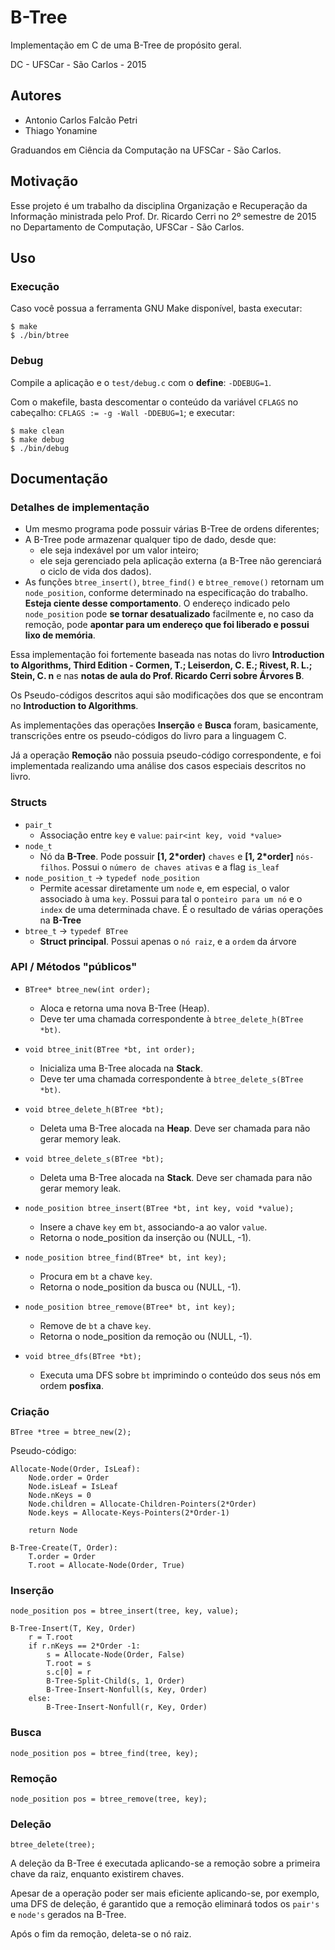 # B-Tree
Implementação em C de uma B-Tree de propósito geral.

DC - UFSCar - São Carlos - 2015

## Autores
- Antonio Carlos Falcão Petri
- Thiago Yonamine

Graduandos em Ciência da Computação na UFSCar - São Carlos.

## Motivação
Esse projeto é um trabalho da disciplina Organização e Recuperação da Informação ministrada pelo Prof. Dr. Ricardo Cerri no 2º semestre de 2015 no Departamento de Computação, UFSCar - São Carlos.

## Uso
### Execução
Caso você possua a ferramenta GNU Make disponível, basta executar:
```shell
$ make
$ ./bin/btree
```

### Debug
Compile a aplicação e o `test/debug.c` com o **define**: `-DDEBUG=1`.

Com o makefile, basta descomentar o conteúdo da variável `CFLAGS` no cabeçalho:
`CFLAGS := -g -Wall -DDEBUG=1`; e executar:
```shell
$ make clean
$ make debug
$ ./bin/debug
```

## Documentação


### Detalhes de implementação
- Um mesmo programa pode possuir várias B-Tree de ordens diferentes;
- A B-Tree pode armazenar qualquer tipo de dado, desde que:
    - ele seja indexável por um valor inteiro;
    - ele seja gerenciado pela aplicação externa (a B-Tree não gerenciará o ciclo de vida dos dados).
- As funções `btree_insert()`, `btree_find()` e `btree_remove()` retornam um `node_position`, conforme determinado na especificação do trabalho. **Esteja ciente desse comportamento**. O endereço indicado pelo `node_position` pode **se tornar desatualizado** facilmente e, no caso da remoção, pode **apontar para um endereço que foi liberado e possui lixo de memória**.

Essa implementação foi fortemente baseada nas notas do livro **Introduction to Algorithms, Third Edition - Cormen, T.; Leiserdon, C. E.; Rivest, R. L.; Stein, C. n** e nas **notas de aula do Prof. Ricardo Cerri sobre Árvores B**.

Os Pseudo-códigos descritos aqui são modificações dos que se encontram no **Introduction to Algorithms**.

As implementações das operações **Inserção** e **Busca** foram, basicamente, transcrições entre os pseudo-códigos do livro para a linguagem C.

Já a operação **Remoção** não possuia pseudo-código correspondente, e foi implementada realizando uma análise dos casos especiais descritos no livro.

### Structs
  - `pair_t`
    - Associação entre `key` e `value`: `pair<int key, void *value>`
  - `node_t`
    - Nó da **B-Tree**. Pode possuir **[1, 2\*order)** `chaves` e **[1, 2\*order]** `nós-filhos`. Possui o `número de chaves ativas` e a flag `is_leaf`
  - `node_position_t` -> `typedef node_position`
    - Permite acessar diretamente um `node` e, em especial, o valor associado à uma `key`. Possui para tal o `ponteiro para um nó` e o `index` de uma determinada chave. É o resultado de várias operações na **B-Tree**
  - `btree_t` -> `typedef BTree`
    - **Struct principal**. Possui apenas o `nó raiz`, e a `ordem` da árvore

### API / Métodos "públicos"
- `BTree* btree_new(int order);`
    - Aloca e retorna uma nova B-Tree (Heap).
    - Deve ter uma chamada correspondente à `btree_delete_h(BTree *bt)`.


- `void btree_init(BTree *bt, int order);`
    - Inicializa uma B-Tree alocada na **Stack**.
    - Deve ter uma chamada correspondente à `btree_delete_s(BTree *bt)`.


- `void btree_delete_h(BTree *bt);`
    - Deleta uma B-Tree alocada na **Heap**. Deve ser chamada para não gerar memory leak.


- `void btree_delete_s(BTree *bt);`
    - Deleta uma B-Tree alocada na **Stack**. Deve ser chamada para não gerar memory leak.


- `node_position btree_insert(BTree *bt, int key, void *value);`
    - Insere a chave `key` em `bt`, associando-a ao valor `value`.
    - Retorna o node_position da inserção ou (NULL, -1).


- `node_position btree_find(BTree* bt, int key);`
    - Procura em `bt` a chave `key`.
    - Retorna o node_position da busca ou (NULL, -1).


- `node_position btree_remove(BTree* bt,
int key);`
    - Remove de `bt` a chave `key`.
    - Retorna o node_position da remoção ou (NULL, -1).


- `void btree_dfs(BTree *bt);`
    - Executa uma DFS sobre `bt` imprimindo o conteúdo dos seus nós em ordem **posfixa**.

### Criação
`BTree *tree = btree_new(2);`

Pseudo-código:
```
Allocate-Node(Order, IsLeaf):
    Node.order = Order
    Node.isLeaf = IsLeaf
    Node.nKeys = 0
    Node.children = Allocate-Children-Pointers(2*Order)
    Node.keys = Allocate-Keys-Pointers(2*Order-1)

    return Node
```

```
B-Tree-Create(T, Order):
    T.order = Order
    T.root = Allocate-Node(Order, True)
```
### Inserção
`node_position pos = btree_insert(tree, key, value);`

```
B-Tree-Insert(T, Key, Order)
    r = T.root
    if r.nKeys == 2*Order -1:
        s = Allocate-Node(Order, False)
        T.root = s
        s.c[0] = r
        B-Tree-Split-Child(s, 1, Order)
        B-Tree-Insert-Nonfull(s, Key, Order)
    else:
        B-Tree-Insert-Nonfull(r, Key, Order)
```
### Busca
`node_position pos = btree_find(tree, key);`

### Remoção
`node_position pos = btree_remove(tree, key);`

### Deleção
`btree_delete(tree);`

A deleção da B-Tree é executada aplicando-se a remoção sobre a primeira chave da raiz, enquanto existirem chaves.

Apesar de a operação poder ser mais eficiente aplicando-se, por exemplo, uma DFS de deleção, é garantido que a remoção eliminará todos os `pair's` e `node's` gerados na B-Tree.

Após o fim da remoção, deleta-se o nó raiz.
